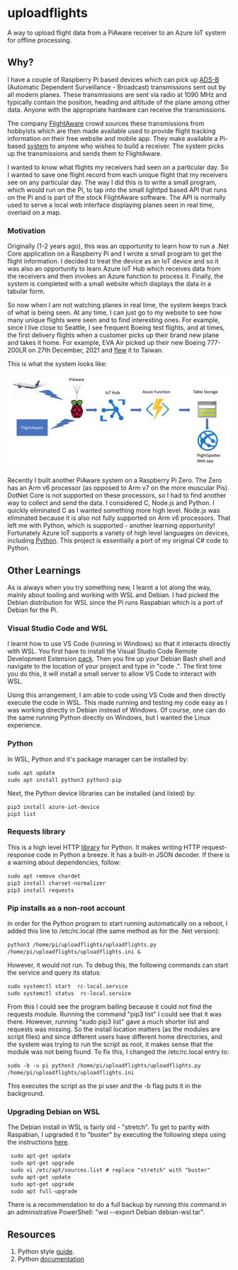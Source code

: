 # uploadflights
A way to upload flight data from a PiAware receiver to an Azure IoT system for offline processing.

## Why?
I have a couple of Raspberry Pi based devices which can pick up [ADS-B](https://www.faa.gov/nextgen/programs/adsb/) (Automatic Dependent Surveillance - Broadcast) transmissions sent out by all modern planes.  These transmissions are sent via radio at 1090 MHz and typically contain the position, heading and altitude of the plane among other
data.  Anyone with the appropriate hardware can receive the transmissions.

The company [FlightAware](www.flightaware.com) crowd sources these transmissions from hobbyists which are then made available used to provide flight tracking information on their free website and mobile app.  They make available a Pi-based [system](https://flightaware.com/adsb/piaware/build/) to anyone who wishes to build a receiver.  The system picks up the transmissions and sends them to FlightAware.

I wanted to know what flights my receivers had seen on a particular day.  So I wanted to save one flight record from each unique flight that my receivers see
on any particular day.  The way I did this is to write a small program, which would run on the Pi, to tap into the small lighttpd based API that runs on the Pi and is part of the stock FlightAware software.  The API is normally used to serve a local web interface displaying planes seen in real time, overlaid on a map.

### Motivation
Originally (1-2 years ago), this was an opportunity to learn how to run a .Net Core application on a Raspberry Pi and I wrote a small program to get the flight information.  I decided to treat the device as an IoT device and so it was also an opportunity to learn Azure IoT Hub which receives data from the receivers and then invokes an Azure function to process it.  Finally, the system is completed with a small website which displays the data in a tabular form.  

So now when I am not watching planes in real time, the system keeps track of what is being seen.  At any time, I can just go to my website to see how many unique flights were seen and to find interesting ones.  For example, since I live close to Seattle, I see frequent Boeing test flights, and at times, the first delivery flights when a customer picks up their brand new plane and takes it home.  For example, EVA Air picked up their new Boeing 777-200LR on 27th December, 2021 and [flew](https://flightaware.com/live/flight/EVA689) it to Taiwan.

This is what the system looks like:

![Image](piaware_system.jpg "System")

Recently I built another PiAware system on a Raspberry Pi Zero.  The Zero has an Arm v6 processor (as opposed to Arm v7 on the more muscular Pis).  DotNet Core
is not supported on these processors, so I had to find another way to collect and send the data.  I considered C, Node.js and Python. I quickly eliminated C as I wanted
something more high level.  Node.js was eliminated because it is also not fully supported on Arm v6 processors.  That left me with Python, which is supported - another learning
opportunity!  Fortunately Azure IoT supports a variety of high level languages on devices, including [Python](https://github.com/Azure/azure-iot-sdk-python).  This project is essentially a port of my original C# code to Python.

## Other Learnings
As is always when you try something new, I learnt a lot along the way, mainly about tooling and working with WSL and Debian.  I had picked the Debian distribution for WSL since the Pi runs Raspabian which is a port of Debian for the Pi.

### Visual Studio Code and WSL
I learnt how to use VS Code (running in Windows) so that it interacts directly with WSL.  You first have to install the Visual Studio Code Remote Development Extension [pack](https://marketplace.visualstudio.com/items?itemName=ms-vscode-remote.vscode-remote-extensionpack).  Then you fire up your Debian Bash shell and navigate to the location of your project and type in "code .".  The first time you do this, it will install a small server to allow VS Code to interact with WSL.

Using this arrangement, I am able to code using VS Code and then directly execute the code in WSL.  This made running and testing my code easy as I was working directly in Debian instead of Windows.  Of course, one can do the same running Python directly on Windows, but I wanted the Linux experience.

### Python
In WSL, Python and it's package manager can be installed by:

    sudo apt update
    sudo apt install python3 python3-pip

Next, the Python device libraries can be installed (and listed) by:

    pip3 install azure-iot-device
    pip3 list
    
### Requests library
This is a high level HTTP [library](https://2.python-requests.org/en/latest/) for Python. It makes writing HTTP request-response code in Python a breeze.  It has a built-in JSON decoder.  If there is a warning about dependencies, follow:

    sudo apt remove chardet
    pip3 install charset-normalizer
    pip3 install requests
    
### Pip installs as a non-root account
In order for the Python program to start running automatically on a reboot, I added this line to /etc/rc.local (the same method as for the .Net version):

    python3 /home/pi/uploadflights/uploadflights.py /home/pi/uploadflights/uploadflights.ini &
    
However, it would not run.  To debug this, the following commands can start the service and query its status:

    sudo systemctl start  rc-local.service
    sudo systemctl status  rc-local.service

From this I could see the program bailing because it could not find the requests module.  Running the command "pip3 list" I could see that it was there.  However, running "sudo pip3 list" gave a much shorter list and requests was missing.  So the install location matters (as the modules are script files) and since different users have different home directories, and the system was trying to run the script as root, it makes sense that the module was not being found.  To fix this, I changed the /etc/rc.local entry to:

    sudo -b -u pi python3 /home/pi/uploadflights/uploadflights.py /home/pi/uploadflights/uploadflights.ini
    
 This executes the script as the pi user and the -b flag puts it in the background.
 
 ### Upgrading Debian on WSL
 The Debian install in WSL is fairly old - "stretch".  To get to parity with Raspabian, I upgraded it to "buster" by executing the following steps using the instructions [here](https://davidsmith.is/2019/07/11/updating-your-wsl-debian-image-to-buster/).
 
     sudo apt-get update
     sudo apt-get upgrade
     sudo vi /etc/apt/sources.list # replace "stretch" with "buster"
     sudo apt-get update
     sudo apt-get upgrade
     sudo apt full-upgrade
     
There is a recommendation to do a full backup by running this command in an administrative PowerShell: "wsl --export Debian debian-wsl.tar".

## Resources
1. Python style [guide](https://www.python.org/dev/peps/pep-0008/#comments).
1. Python [documentation](https://docs.python.org/3/)



